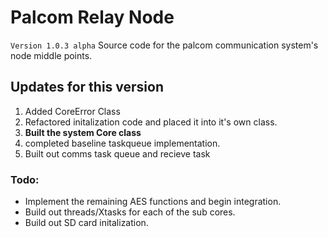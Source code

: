 # Palcom Relay Node
`Version 1.0.3 alpha`
Source code for the palcom communication system's node middle points.

<h2>Updates for this version</h2>
<ol>
<li>Added CoreError Class</li>
<li>Refactored initalization code and placed it into it's own class. </li>
<li><b>Built the system Core class</b></li>
<li>completed baseline taskqueue implementation.</li>
<li>Built out comms task queue and recieve task</li>
</ol>

<h3>Todo:</h3>
<ul>
<li>Implement the remaining AES functions and begin integration.</li>
<li>Build out threads/Xtasks for each of the sub cores.</li>
<li>Build out SD card initalization.</li>
</ul>
